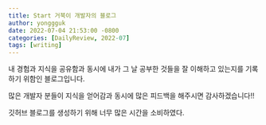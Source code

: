 ```yaml
---
title: Start 거북이 개발자의 블로그
author: yonggguk
date: 2022-07-04 21:53:00 -0800
categories: [DailyReview, 2022-07]
tags: [writing]
---
```


내 경험과 지식을 공유함과 동시에 내가 그 날 공부한 것들을 잘 이해하고 있는지를 기록하기 위함인 블로그입니다.

많은 개발자 분들이 지식을 얻어감과 동시에 많은 피드백을 해주시면 감사하겠습니다!!

깃허브 블로그를 생성하기 위해 너무 많은 시간을 소비하였다.